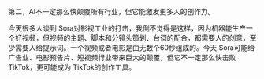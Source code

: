 第二，Al不一定那么快颠覆所有行业，但它能激发更多人的创作力。

今天很多人谈到 Sora对影视工业的打击，我倒不觉得是这样，因为机器能生产一个好视频，但视频的主题、脚本和分镜头策划、台词的配合，都需要人的创意，至少需要人给提示词。一个视频或者电影是由无数个60秒组成的。今天 Sora可能给广告业、电影预告片、短视频行业带来巨大的颠覆，但它不一定那么快击败 TikTok，更可能成为 TikTok的创作工具。